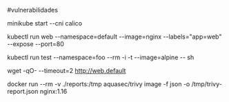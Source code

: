 
#vulnerabilidades

minikube start --cni calico

kubectl run web --namespace=default --image=nginx --labels="app=web" --expose --port=80

kubectl run test --namespace=foo --rm -i -t --image=alpine -- sh


wget -qO- --timeout=2 http://web.default

docker run --rm -v ./reports:/tmp  aquasec/trivy image -f json -o /tmp/trivy-report.json nginx:1.16

